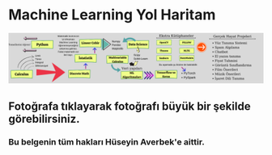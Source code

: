 # Machine Learning Yol Haritam

![alt text](https://github.com/hevirbek/ML_Roadmap/blob/main/roadmap.png?raw=true)
## Fotoğrafa tıklayarak fotoğrafı büyük bir şekilde görebilirsiniz.

### Bu belgenin tüm hakları Hüseyin Averbek'e aittir.
